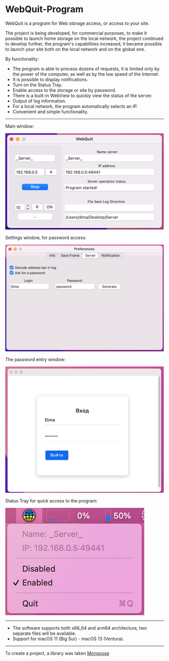 # WebQuit-Program

WebQuit is a program for Web storage access, or access to your site.

The project is being developed, for commercial purposes, to make it possible to launch home storage on the local network, the project continued to develop further, the program's capabilities increased, it became possible to launch your site both on the local network and on the global one.

By functionality:
- The program is able to process dozens of requests, it is limited only by the power of the computer, as well as by the low speed of the Internet.
- It is possible to display notifications.
- Turn on the Status Tray.
- Enable access to the storage or site by password.
- There is a built-in WebView to quickly view the status of the server.
- Output of log information.
- For a local network, the program automatically selects an IP.
- Convenient and simple functionality.


---

Main window:

![WebQuit](./img/1.png)


Settings window, for password access:

![WebQuit](./img/3.png)


The password entry window:

![WebQuit](./img/4.png)

Status Tray for quick access to the program:

![WebQuit](./img/5.png)


---

- The software supports both x86_64 and arm64 architecture, two separate files will be available.
- Support for macOS 11 (Big Sur) - macOS 13 (Ventura).

---
To create a project, a library was taken [Mongoose](https://github.com/cesanta/mongoose)
